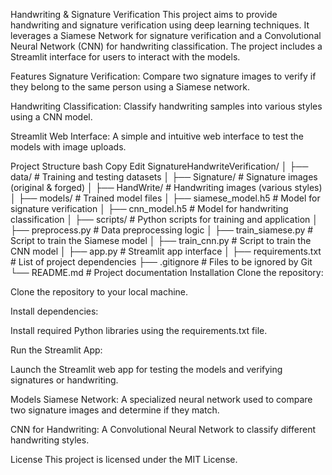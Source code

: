 Handwriting & Signature Verification
This project aims to provide handwriting and signature verification using deep learning techniques. It leverages a Siamese Network for signature verification and a Convolutional Neural Network (CNN) for handwriting classification. The project includes a Streamlit interface for users to interact with the models.

Features
Signature Verification: Compare two signature images to verify if they belong to the same person using a Siamese network.

Handwriting Classification: Classify handwriting samples into various styles using a CNN model.

Streamlit Web Interface: A simple and intuitive web interface to test the models with image uploads.

Project Structure
bash
Copy
Edit
SignatureHandwriteVerification/
│
├── data/                  # Training and testing datasets
│   ├── Signature/         # Signature images (original & forged)
│   ├── HandWrite/         # Handwriting images (various styles)
│
├── models/                # Trained model files
│   ├── siamese_model.h5   # Model for signature verification
│   ├── cnn_model.h5       # Model for handwriting classification
│
├── scripts/               # Python scripts for training and application
│   ├── preprocess.py      # Data preprocessing logic
│   ├── train_siamese.py   # Script to train the Siamese model
│   ├── train_cnn.py       # Script to train the CNN model
│   ├── app.py             # Streamlit app interface
│
├── requirements.txt       # List of project dependencies
├── .gitignore             # Files to be ignored by Git
└── README.md              # Project documentation
Installation
Clone the repository:

Clone the repository to your local machine.

Install dependencies:

Install required Python libraries using the requirements.txt file.

Run the Streamlit App:

Launch the Streamlit web app for testing the models and verifying signatures or handwriting.

Models
Siamese Network: A specialized neural network used to compare two signature images and determine if they match.

CNN for Handwriting: A Convolutional Neural Network to classify different handwriting styles.

License
This project is licensed under the MIT License.
